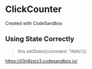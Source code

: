 # ClickCounter
Created with CodeSandbox

## Using State Correctly

> this.setState({comment: 'Hello'});

https://jl3n9zojz3.codesandbox.io/
